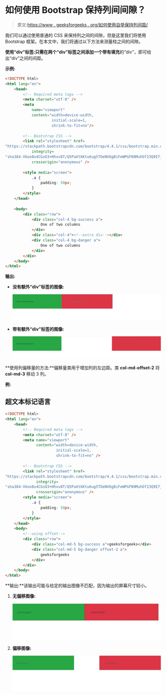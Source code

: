 # 如何使用 Bootstrap 保持列间间隙？

> 原文:[https://www . geeksforgeeks . org/如何使用自举保持列间距/](https://www.geeksforgeeks.org/how-to-keep-gap-between-columns-using-bootstrap/)

我们可以通过使用普通的 CSS 来保持列之间的间隙，但是这里我们将使用 Bootstrap 框架。在本文中，我们将通过以下方法来测量柱之间的间隙。

**使用“div”标签:**只需在两个“div”标签之间添加一个带有**填充**的“div”，即可给出“div”之间的间距。

**示例:**

```html
<!DOCTYPE html>
<html lang="en">
    <head>
        <!-- Required meta tags -->
        <meta charset="utf-8" />
        <meta
            name="viewport"
            content="width=device-width,
                     initial-scale=1, 
                     shrink-to-fit=no"/>

        <!-- Bootstrap CSS -->
        <link rel="stylesheet" href=
"https://stackpath.bootstrapcdn.com/bootstrap/4.4.1/css/bootstrap.min.css"
            integrity=
"sha384-Vkoo8x4CGsO3+Hhxv8T/Q5PaXtkKtu6ug5TOeNV6gBiFeWPGFN9MuhOf23Q9Ifjh"
            crossorigin="anonymous" />

        <style media="screen">
            .a {
                padding: 50px;
            }
        </style>
    </head>

    <body>
        <div class="row">
            <div class="col-4 bg-success a">
                One of two columns
            </div>
            <div class="col-4"><!--extra div--></div>
            <div class="col-4 bg-danger a">
                One of two columns
            </div>
        </div>
    </body>
</html>
```

**输出:**

*   **没有额外“div”标签的图像:**

    ![](img/3aa801b46d2e38282b828a32ceb9e067.png)

*   **带有额外“div”标签的图像:**

    ![](img/ef788bc3afdefaa0deaccd1884ce101a.png)

**使用列偏移量的方法:**偏移量类用于增加列的左边距。类 **col-md-offset-2** 将 **col-md-3** 移动 3 列。

**例:**

## 超文本标记语言

```html
<!DOCTYPE html>
<html lang="en">
    <head>
        <!-- Required meta tags -->
        <meta charset="utf-8" />
        <meta name="viewport" 
              content="width=device-width, 
                       initial-scale=1,
                       shrink-to-fit=no" />

        <!-- Bootstrap CSS -->
        <link rel="stylesheet" href=
"https://stackpath.bootstrapcdn.com/bootstrap/4.4.1/css/bootstrap.min.css" 
              integrity=
"sha384-Vkoo8x4CGsO3+Hhxv8T/Q5PaXtkKtu6ug5TOeNV6gBiFeWPGFN9MuhOf23Q9Ifjh" 
              crossorigin="anonymous" />
        <style media="screen">
            .a {
                padding: 50px;
            }
        </style>
    </head>
    <body>
        <!--using offset-->
        <div class="row">
            <div class="col-md-5 bg-success a">geeksforgeeks</div>
            <div class="col-md-5 bg-danger offset-2 a">
                geeksforgeeks
            </div>
        </div>
    </body>
</html>
```

**输出:**该输出可能与给定的输出图像不匹配，因为输出的屏幕尺寸较小。

1.  **无偏移图像:**

    ![](img/f38fa4d33079cf0878edd5469c33e8fd.png)

2.  **偏移图像:**

    ![](img/19fb0f9eb2c492d835d671e57c3a8538.png)